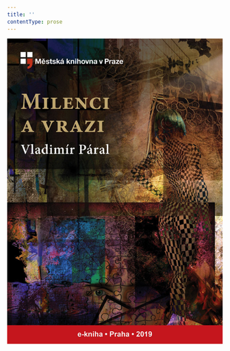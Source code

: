 ```yaml
---
title: ''
contentType: prose
---
```


![obalka_milenci_a_vrazi.jpg](./resources/obalka_milenci_a_vrazi_fmt.png)
